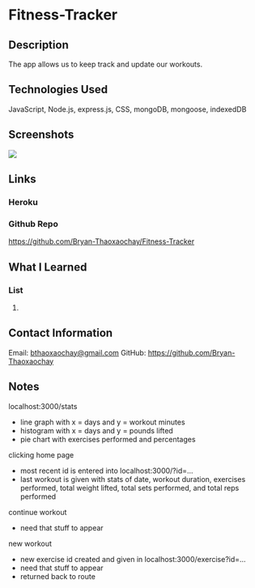 # Fitness-Tracker

## Description

The app allows us to keep track and update our workouts.

## Technologies Used

JavaScript, Node.js, express.js, CSS, mongoDB, mongoose, indexedDB 

## Screenshots

![](images/)

## Links

### Heroku



### Github Repo

https://github.com/Bryan-Thaoxaochay/Fitness-Tracker

## What I Learned

### List
1. 

## Contact Information

Email: bthaoxaochay@gmail.com
GitHub: https://github.com/Bryan-Thaoxaochay 

## Notes
localhost:3000/stats
- line graph with x = days and y = workout minutes
- histogram with x = days and y = pounds lifted
- pie chart with exercises performed and percentages

clicking home page
- most recent id is entered into localhost:3000/?id=...
- last workout is given with stats of date, workout duration, exercises performed, total weight lifted, total sets performed, and total reps performed

continue workout
- need that stuff to appear

new workout
- new exercise id created and given in localhost:3000/exercise?id=...
- need that stuff to appear
- returned back to route